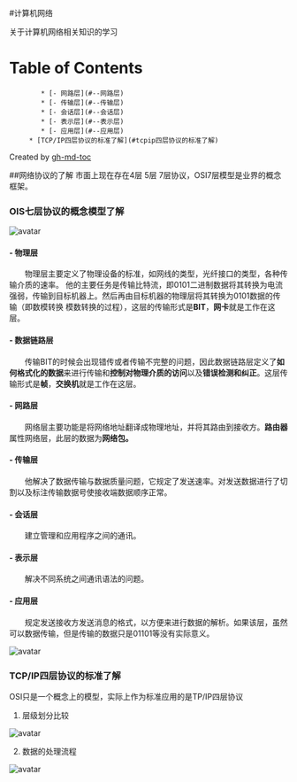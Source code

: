 #计算机网络


关于计算机网络相关知识的学习

Table of Contents
=================

            * [- 网路层](#--网路层)
            * [- 传输层](#--传输层)
            * [- 会话层](#--会话层)
            * [- 表示层](#--表示层)
            * [- 应用层](#--应用层)
         * [TCP/IP四层协议的标准了解](#tcpip四层协议的标准了解)

Created by [gh-md-toc](https://github.com/ekalinin/github-markdown-toc)




##网络协议的了解
   市面上现在存在4层 5层 7层协议，OSI7层模型是业界的概念框架。


### OIS七层协议的概念模型了解 ###
  
 
![avatar](/1.png)

#### - 物理层 ####

 &emsp;&emsp;物理层主要定义了物理设备的标准，如网线的类型，光纤接口的类型，各种传输介质的速率。
他的主要任务是传输比特流，即0101二进制数据将其转换为电流强弱，传输到目标机器上。然后再由目标机器的物理层将其转换为0101数据的传输（即数模转换 模数转换的过程），这层的传输形式是**BIT**，**网卡**就是工作在这层。

#### - 数据链路层 ####


&emsp;&emsp;传输BIT的时候会出现错传或者传输不完整的问题，因此数据链路层定义了**如何格式化的数据**来进行传输和**控制对物理介质的访问**以及**错误检测和纠正**。这层传输形式是**帧**，**交换机**就是工作在这层。

#### - 网路层 ####
&emsp;&emsp;网络层主要功能是将网络地址翻译成物理地址，并将其路由到接收方。**路由器**属性网络层，此层的数据为**网络包。**
#### - 传输层 ####
&emsp;&emsp;他解决了数据传输与数据质量问题，它规定了发送速率。对发送数据进行了切割以及标注传输数据号使接收端数据顺序正常。
#### - 会话层 ####
&emsp;&emsp;建立管理和应用程序之间的通讯。
#### - 表示层 ####
&emsp;&emsp;解决不同系统之间通讯语法的问题。
#### - 应用层 ####
&emsp;&emsp;规定发送接收方发送消息的格式，以方便来进行数据的解析。如果该层，虽然可以数据传输，但是传输的数据只是01101等没有实际意义。

![avatar](/2.png)


### TCP/IP四层协议的标准了解 ###
OSI只是一个概念上的模型，实际上作为标准应用的是TP/IP四层协议

1. 层级划分比较

![avatar](/3.png)



2. 数据的处理流程

![avatar](/4.png)